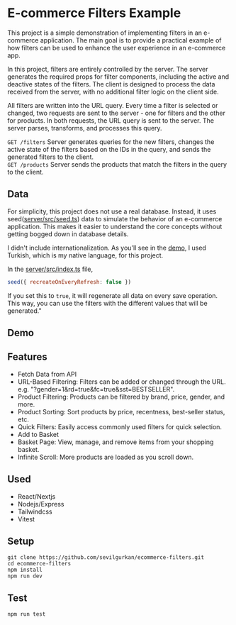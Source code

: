 # E-commerce Filters Example

This project is a simple demonstration of implementing filters in an e-commerce application. The main goal is to provide a practical example of how filters can be used to enhance the user experience in an e-commerce app.

In this project, filters are entirely controlled by the server. The server generates the required props for filter components, including the active and deactive states of the filters. The client is designed to process the data received from the server, with no additional filter logic on the client side.

All filters are written into the URL query. Every time a filter is selected or changed, two requests are sent to the server - one for filters and the other for products. In both requests, the URL query is sent to the server. The server parses, transforms, and processes this query.

`GET /filters` Server generates queries for the new filters, changes the active state of the filters based on the IDs in the query, and sends the generated filters to the client.</br>
`GET /products` Server sends the products that match the filters in the query to the client.

## Data

For simplicity, this project does not use a real database. Instead, it uses seed([server/src/seed.ts](https://github.com/sevilgurkan/ecommerce-filters/blob/main/packages/server/src/seed.ts)) data to simulate the behavior of an e-commerce application. This makes it easier to understand the core concepts without getting bogged down in database details.

I didn't include internationalization. As you'll see in the [demo](#demo), I used Turkish, which is my native language, for this project.

In the [server/src/index.ts](https://github.com/sevilgurkan/ecommerce-filters/blob/main/packages/server/src/index.ts#L12) file,

```js
seed({ recreateOnEveryRefresh: false })
```

If you set this to `true`, it will regenerate all data on every save operation. This way, you can use the filters with the different values that will be generated."

## Demo

## Features

- Fetch Data from API
- URL-Based Filtering: Filters can be added or changed through the URL. <br />e.g. "?gender=1&rd=true&fc=true&sst=BESTSELLER".
- Product Filtering: Products can be filtered by brand, price, gender, and more.
- Product Sorting: Sort products by price, recentness, best-seller status, etc.
- Quick Filters: Easily access commonly used filters for quick selection.
- Add to Basket
- Basket Page: View, manage, and remove items from your shopping basket.
- Infinite Scroll: More products are loaded as you scroll down.

## Used

- React/Nextjs
- Nodejs/Express
- Tailwindcss
- Vitest

## Setup

```
git clone https://github.com/sevilgurkan/ecommerce-filters.git
cd ecommerce-filters
npm install
npm run dev
```

## Test

```
npm run test
```
